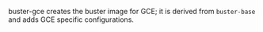 buster-gce creates the buster image for GCE; it is derived from
`buster-base` and adds GCE specific configurations.
